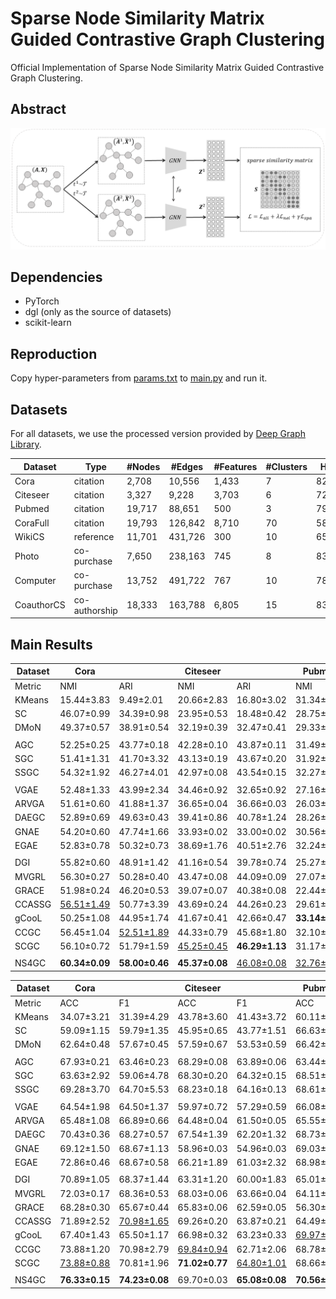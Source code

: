 # Sparse Node Similarity Matrix Guided Contrastive Graph Clustering

Official Implementation of Sparse Node Similarity Matrix Guided Contrastive Graph Clustering.



## Abstract

![Overview](./Overview.png)



## Dependencies

- PyTorch
- dgl (only as the source of datasets)
- scikit-learn



## Reproduction

Copy hyper-parameters from [params.txt](./params.txt) to [main.py](./main.py) and run it.



## Datasets

For all datasets, we use the processed version provided by [Deep Graph Library](https://github.com/dmlc/dgl).

| Dataset    | Type          | #Nodes | #Edges  | #Features | #Clusters | Homo   |
| ---------- | ------------- | ------ | ------- | --------- | --------- | ------ |
| Cora       | citation      | 2,708  | 10,556  | 1,433     | 7         | 82.52% |
| Citeseer   | citation      | 3,327  | 9,228   | 3,703     | 6         | 72.22% |
| Pubmed     | citation      | 19,717 | 88,651  | 500       | 3         | 79.24% |
| CoraFull   | citation      | 19,793 | 126,842 | 8,710     | 70        | 58.61% |
| WikiCS     | reference     | 11,701 | 431,726 | 300       | 10        | 65.88% |
| Photo      | co-purchase   | 7,650  | 238,163 | 745       | 8         | 83.65% |
| Computer   | co-purchase   | 13,752 | 491,722 | 767       | 10        | 78.53% |
| CoauthorCS | co-authorship | 18,333 | 163,788 | 6,805     | 15        | 83.20% |



## Main Results

| Dataset | Cora              |                   | Citeseer          |                   | Pubmed            |                   | CoraFull          |                   | WikiCS            |                   | Photo             |                   | Computer          |                   | CoauthorCS        |                   |
| ------- | ----------------- | ----------------- | ----------------- | ----------------- | ----------------- | ----------------- | ----------------- | ----------------- | ----------------- | ----------------- | ----------------- | ----------------- | ----------------- | ----------------- | ----------------- | ----------------- |
| Metric  | NMI               | ARI               | NMI               | ARI               | NMI               | ARI               | NMI               | ARI               | NMI               | ARI               | NMI               | ARI               | NMI               | ARI               | NMI               | ARI               |
| KMeans  | 15.44±3.83        | 9.49±2.01         | 20.66±2.83        | 16.80±3.02        | 31.34±0.15        | 28.12±0.03        | 34.52±0.76        | 9.03±0.62         | 25.16±0.31        | 14.50±0.34        | 32.61±0.38        | 20.66±0.91        | 24.26±0.45        | 9.36±0.42         | 66.36±0.70        | 54.47±2.28        |
| SC      | 46.07±0.99        | 34.39±0.98        | 23.95±0.53        | 18.48±0.42        | 28.75±0.00        | 30.34±0.00        | 48.09±0.10        | 21.76±0.40        | 38.80±1.21        | 28.69±1.70        | 52.01±1.72        | 33.85±2.54        | 47.80±1.00        | 32.64±2.24        | 60.52±0.11        | 43.53±0.44        |
| DMoN    | 49.37±0.57        | 38.91±0.54        | 32.19±0.39        | 32.47±0.41        | 29.33±0.67        | 27.30±0.51        | 52.57±0.68        | 24.16±0.63        | 40.14±0.76        | 29.90±0.62        | 62.09±0.45        | 51.77±0.52        | 48.32±0.78        | 26.92±0.81        | 70.59±0.24        | 55.59±0.39        |
|         |                   |                   |                   |                   |                   |                   |                   |                   |                   |                   |                   |                   |                   |                   |                   |                   |
| AGC     | 52.25±0.25        | 43.77±0.18        | 42.28±0.10        | 43.87±0.11        | 31.49±0.01        | 28.34±0.01        | 51.12±0.29        | 17.04±0.58        | 41.08±0.09        | 28.90±0.10        | 64.07±0.04        | 52.16±0.07        | 51.76±0.92        | 37.81±0.21        | 63.12±0.26        | 40.83±0.95        |
| SGC     | 51.41±1.31        | 41.70±3.32        | 43.13±0.19        | 43.67±0.20        | 31.92±0.01        | 30.96±0.01        | 55.70±0.16        | 28.58±0.78        | 43.53±0.94        | 33.10±1.36        | 65.02±0.18        | 49.76±0.18        | 50.46±0.13        | 37.94±0.25        | 70.73±0.33        | 60.29±0.38        |
| SSGC    | 54.32±1.92        | 46.27±4.01        | 42.97±0.08        | 43.54±0.15        | 32.27±0.01        | 31.06±0.01        | <ins>56.41±0.18</ins> | <ins>29.89±0.89</ins> | 43.67±0.06        | 33.35±0.07        | 66.44±0.96        | 51.65±2.40        | 52.05±0.73        | 38.29±1.03        | 72.19±0.41        | 61.58±1.00        |
|         |                   |                   |                   |                   |                   |                   |                   |                   |                   |                   |                   |                   |                   |                   |                   |                   |
| VGAE    | 52.48±1.33        | 43.99±2.34        | 34.46±0.92        | 32.65±0.92        | 27.16±1.45        | 26.32±1.15        | 49.17±0.17        | 19.80±0.44        | 43.64±0.75        | 32.97±0.90        | 67.36±1.58        | 57.00±2.55        | 50.50±1.26        | 30.61±2.16        | 68.49±1.11        | 50.64±3.12        |
| ARVGA   | 51.61±0.60        | 41.88±1.37        | 36.65±0.04        | 36.66±0.03        | 26.03±0.16        | 25.42±0.17        | 49.62±0.16        | 19.47±0.24        | 43.11±0.92        | 31.37±1.39        | 67.01±1.80        | 56.30±3.22        | 50.69±0.97        | 30.95±0.81        | 70.39±1.05        | 53.41±3.00        |
| DAEGC   | 52.89±0.69        | 49.63±0.43        | 39.41±0.86        | 40.78±1.24        | 28.26±0.03        | 29.84±0.04        | 49.16±0.73        | 22.60±0.47        | 41.89±0.60        | 33.24±1.50        | 65.57±0.03        | <ins>59.39±0.02</ins> | 50.87±1.45        | 31.82±2.34        | 70.52±1.23        | 54.23±2.94        |
| GNAE    | 54.20±0.60        | 47.74±1.66        | 33.93±0.02        | 33.00±0.02        | 30.56±0.17        | 31.00±0.15        | 54.42±0.23        | 27.14±0.83        | 43.33±0.50        | 34.69±0.48        | <ins>68.96±0.00</ins> | 58.83±0.00        | 50.22±0.75        | 34.45±0.65        | 73.81±0.68        | 57.71±1.13        |
| EGAE    | 52.83±0.78        | 50.32±0.73        | 38.69±1.76        | 40.51±2.76        | 32.24±0.18        | <ins>32.67±0.09</ins> | 53.92±1.01        | 27.18±0.76        | 42.36±1.05        | 30.26±1.02        | 61.77±1.42        | 50.43±8.35        | 52.25±0.62        | 36.69±0.71        | 71.18±0.98        | 53.98±0.82        |
|         |                   |                   |                   |                   |                   |                   |                   |                   |                   |                   |                   |                   |                   |                   |                   |                   |
| DGI     | 55.82±0.60        | 48.91±1.42        | 41.16±0.54        | 39.78±0.74        | 25.27±0.02        | 24.06±0.03        | 54.61±0.27        | 25.26±0.43        | 43.75±0.25        | 33.64±0.63        | 64.79±0.42        | 56.19±0.70        | 51.30±0.86        | 39.70±1.09        | <ins>75.18±0.70</ins> | 63.39±1.99        |
| MVGRL   | 56.30±0.27        | 50.28±0.40        | 43.47±0.08        | 44.09±0.09        | 27.07±0.00        | 24.53±0.00        | 52.81±0.22        | 23.47±0.54        | 39.22±0.13        | 28.08±0.17        | 62.16±0.71        | 48.71±1.64        | 50.07±0.51        | 37.10±2.05        | 75.15±0.61        | 63.26±1.03        |
| GRACE   | 51.98±0.24        | 46.20±0.53        | 39.07±0.07        | 40.38±0.08        | 22.44±0.02        | 15.62±0.01        | 54.27±0.18        | 25.90±0.53        | 44.69±0.23        | 32.72±0.70        | 66.62±0.02        | 57.01±0.07        | 52.33±0.91        | 34.18±2.59        | 72.58±0.26        | 55.62±0.47        |
| CCASSG  | <ins>56.51±1.49</ins> | 50.77±3.39        | 43.69±0.24        | 44.26±0.23        | 29.61±0.01        | 25.81±0.01        | 55.17±0.19        | 27.37±0.57        | 45.35±0.07        | 36.65±0.04        | 63.89±0.02        | 54.70±0.01        | 52.32±0.41        | <ins>40.88±0.24</ins> | 72.43±0.42        | 59.01±1.94        |
| gCooL   | 50.25±1.08        | 44.95±1.74        | 41.67±0.41        | 42.66±0.47        | **33.14±0.02**    | 31.93±0.01        | 54.21±0.39        | 25.52±0.68        | <ins>46.94±0.03</ins> | <ins>38.33±0.02</ins> | 65.32±0.15        | 56.98±0.13        | 45.67±0.84        | 38.62±0.36        | 73.90±1.13        | 59.43±3.15        |
| CCGC    | 56.45±1.04        | <ins>52.51±1.89</ins> | 44.33±0.79        | 45.68±1.80        | 32.10±0.23        | 30.83±0.41        | 52.88±0.23        | 27.02±0.49        | 42.24±1.37        | 35.64±0.03        | 67.44±0.48        | 54.78±0.04        | <ins>53.79±0.59</ins> | 39.84±0.75        | 73.51±0.56        | <ins>63.93±0.35</ins> |
| SCGC    | 56.10±0.72        | 51.79±1.59        | <ins>45.25±0.45</ins> | **46.29±1.13**    | 31.17±0.81        | 29.23±0.55        | 53.00±0.29        | 24.23±0.86        | 42.74±1.07        | 35.96±1.10        | 67.67±0.88        | 58.48±0.72        | 51.01±0.89        | 34.39±0.73        | 70.21±0.80        | 60.43±0.55        |
|         |                   |                   |                   |                   |                   |                   |                   |                   |                   |                   |                   |                   |                   |                   |                   |                   |
| NS4GC   | **60.34±0.09**    | **58.00±0.46**    | **45.37±0.08**    | <ins>46.08±0.08</ins> | <ins>32.76±0.01</ins> | **33.50±0.01**    | **57.09±0.17**    | **30.42±0.65**    | **48.23±0.32**    | **40.39±1.40**    | **72.55±0.02**    | **62.58±0.02**    | **57.29±0.00**    | **44.56±0.00**    | **78.63±0.90**    | **75.92±3.68**    |



| Dataset | Cora              |                   | Citeseer          |                   | Pubmed            |                   | CoraFull          |                   | WikiCS            |                   | Photo             |                   | Computer          |                   | CoauthorCS        |                   |
| ------- | ----------------- | ----------------- | ----------------- | ----------------- | ----------------- | ----------------- | ----------------- | ----------------- | ----------------- | ----------------- | ----------------- | ----------------- | ----------------- | ----------------- | ----------------- | ----------------- |
| Metric  | ACC               | F1                | ACC               | F1                | ACC               | F1                | ACC               | F1                | ACC               | F1                | ACC               | F1                | ACC               | F1                | ACC               | F1                |
| KMeans  | 34.07±3.21        | 31.39±4.29        | 43.78±3.60        | 41.43±3.72        | 60.11±0.03        | 59.23±0.08        | 25.61±1.12        | 11.39±0.58        | 33.90±1.09        | 30.17±1.30        | 41.52±0.71        | 40.92±1.61        | 26.30±0.48        | 21.16±0.37        | 60.13±2.64        | 52.26±2.84        |
| SC      | 59.09±1.15        | 59.79±1.35        | 45.95±0.65        | 43.77±1.51        | 66.63±0.00        | 65.18±0.00        | 33.01±0.46        | 22.21±0.53        | 51.16±1.34        | 43.48±2.87        | 60.26±2.41        | 55.04±3.31        | 49.80±1.59        | 44.57±2.42        | 55.56±1.03        | 50.98±1.44        |
| DMoN    | 62.64±0.48        | 57.67±0.45        | 57.59±0.67        | 53.53±0.59        | 66.42±0.46        | 62.69±0.33        | 35.25±0.96        | 28.25±0.92        | 44.54±0.82        | 36.37±0.78        | 70.04±0.63        | 59.87±0.66        | 37.52±0.71        | 26.85±0.90        | 63.74±0.54        | 53.87±0.65        |
|         |                   |                   |                   |                   |                   |                   |                   |                   |                   |                   |                   |                   |                   |                   |                   |                   |
| AGC     | 67.93±0.21        | 63.46±0.23        | 68.29±0.08        | 63.89±0.06        | 63.44±0.02        | 62.65±0.02        | 38.01±0.50        | 32.54±0.59        | 52.57±0.09        | 43.66±0.12        | 71.09±0.05        | 65.19±0.04        | <ins>56.12±0.18</ins> | <ins>46.47±1.52</ins> | 56.91±0.76        | 43.90±0.42        |
| SGC     | 63.63±2.92        | 59.06±4.78        | 68.30±0.20        | 64.32±0.15        | 68.51±0.01        | 68.06±0.01        | 40.49±0.90        | 32.94±0.82        | 54.74±2.00        | 43.27±1.77        | 67.57±0.02        | 60.62±0.26        | 55.08±0.54        | 45.66±0.46        | 69.47±0.91        | 66.99±2.19        |
| SSGC    | 69.28±3.70        | 64.70±5.53        | 68.23±0.18        | 64.16±0.13        | 68.61±0.01        | 68.22±0.01        | 41.46±1.25        | <ins>34.57±1.10</ins> | <ins>54.81±0.07</ins> | 44.88±0.10        | 68.71±3.06        | 61.96±3.52        | 55.21±0.49        | 42.49±2.73        | 69.68±1.23        | 64.99±2.19        |
|         |                   |                   |                   |                   |                   |                   |                   |                   |                   |                   |                   |                   |                   |                   |                   |                   |
| VGAE    | 64.54±1.98        | 64.50±1.37        | 59.97±0.72        | 57.29±0.59        | 66.08±0.71        | 64.85±0.80        | 31.23±0.58        | 25.81±0.54        | 49.69±0.66        | 42.03±0.67        | 73.66±2.27        | 69.94±1.87        | 46.08±1.81        | 40.31±4.01        | 61.80±1.69        | 53.67±1.15        |
| ARVGA   | 65.48±1.08        | 66.89±0.66        | 64.48±0.04        | 61.50±0.05        | 65.55±0.10        | 64.23±0.10        | 29.91±0.48        | 24.86±0.45        | 49.42±1.75        | 42.32±2.16        | 73.54±2.53        | 65.76±3.74        | 46.27±1.17        | 42.06±1.62        | 63.70±1.93        | 57.54±2.31        |
| DAEGC   | 70.43±0.36        | 68.27±0.57        | 67.54±1.39        | 62.20±1.32        | 68.73±0.03        | 68.23±0.02        | 34.35±1.00        | 26.96±1.33        | 51.92±1.06        | 42.09±0.71        | 76.44±0.01        | 69.97±0.02        | 49.22±1.56        | 42.45±3.43        | 64.22±1.88        | 59.02±2.42        |
| GNAE    | 69.12±1.50        | 68.67±1.13        | 58.96±0.03        | 54.96±0.03        | 69.03±0.09        | 67.94±0.11        | 39.43±1.12        | 30.82±1.07        | 52.30±0.33        | 43.58±0.41        | 77.10±0.00        | 70.81±0.00        | 53.74±0.63        | 42.97±0.77        | 65.62±2.36        | 61.14±4.13        |
| EGAE    | 72.86±0.46        | 68.67±0.58        | 66.21±1.89        | 61.03±2.32        | 68.98±0.21        | 67.69±0.14        | 39.97±0.87        | 28.52±0.77        | 48.73±1.67        | 41.92±1.04        | 73.67±0.79        | 69.30±0.76        | 53.12±0.35        | 45.52±0.46        | 63.67±1.37        | 60.80±1.26        |
|         |                   |                   |                   |                   |                   |                   |                   |                   |                   |                   |                   |                   |                   |                   |                   |                   |
| DGI     | 70.89±1.05        | 68.37±1.44        | 63.31±1.20        | 60.00±1.83        | 65.01±0.02        | 65.38±0.02        | 36.52±0.56        | 31.58±0.63        | 51.54±0.82        | 44.13±1.71        | 75.78±0.67        | 70.52±1.16        | 54.36±1.20        | 39.95±1.52        | <ins>70.77±2.56</ins> | <ins>68.87±3.86</ins> |
| MVGRL   | 72.03±0.17        | 68.36±0.53        | 68.03±0.06        | 63.66±0.04        | 64.11±0.00        | 64.96±0.00        | 35.18±0.84        | 29.92±0.74        | 45.26±0.18        | 40.28±0.15        | 70.54±0.66        | 64.58±0.93        | 53.22±1.13        | 38.38±0.40        | 69.15±2.19        | 64.02±3.52        |
| GRACE   | 68.28±0.30        | 65.67±0.44        | 65.83±0.06        | 62.59±0.05        | 56.30±0.01        | 56.40±0.01        | 37.38±0.82        | 32.41±0.76        | 50.82±1.99        | 43.31±2.25        | 74.87±0.05        | 70.58±0.03        | 50.62±1.97        | 41.14±2.50        | 63.64±1.48        | 60.23±2.76        |
| CCASSG  | 71.89±2.52        | <ins>70.98±1.65</ins> | 69.26±0.20        | 63.87±0.21        | 64.49±0.01        | 63.96±0.01        | 38.01±0.59        | 31.42±0.63        | 53.84±0.03        | 43.19±0.02        | 74.03±0.02        | 67.74±0.02        | 53.43±0.03        | 42.99±0.46        | 65.83±1.15        | 57.18±1.76        |
| gCooL   | 67.40±1.43        | 65.50±1.17        | 66.98±0.32        | 63.23±0.33        | <ins>69.97±0.02</ins> | <ins>68.90±0.03</ins> | 38.93±0.96        | 32.42±1.01        | 53.64±0.23        | <ins>45.04±0.07</ins> | 75.97±0.01        | <ins>73.10±0.14</ins> | 50.09±1.10        | 30.10±1.07        | 66.19±3.14        | 61.00±4.17        |
| CCGC    | 73.88±1.20        | 70.98±2.79        | <ins>69.84±0.94</ins> | 62.71±2.06        | 68.78±0.56        | 68.35±0.71        | 39.69±0.49        | 26.98±0.73        | 49.61±1.49        | 41.12±1.26        | 77.25±0.41        | 72.18±0.57        | 54.70±0.81        | 42.09±0.74        | 70.16±0.88        | 67.63±0.71        |
| SCGC    | <ins>73.88±0.88</ins> | 70.81±1.96        | **71.02±0.77**    | <ins>64.80±1.01</ins> | 68.66±0.45        | 68.05±0.31        | <ins>41.89±0.47</ins> | 32.98±0.73        | 50.53±1.03        | 40.34±0.95        | <ins>77.48±0.37</ins> | 72.22±0.97        | 51.76±1.05        | 39.03±1.65        | 69.18±0.55        | 62.76±1.21        |
|         |                   |                   |                   |                   |                   |                   |                   |                   |                   |                   |                   |                   |                   |                   |                   |                   |
| NS4GC   | **76.33±0.15**    | **74.23±0.08**    | 69.70±0.03        | **65.08±0.08**    | **70.56±0.01**    | **69.49±0.01**    | **42.12±0.56**    | **34.84±0.63**    | **57.39±1.89**    | **49.98±2.35**    | **79.38±0.01**    | **73.33±0.01**    | **58.21±0.00**    | **48.58±0.00**    | **78.63±2.22**    | **73.68±3.83**    |


